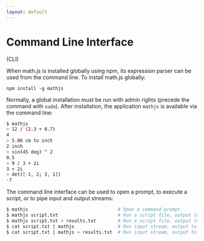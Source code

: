 ```yaml
---
layout: default
---
```


<h1 id="command-line-interface-">Command Line Interface </h1>(CLI)

When math.js is installed globally using npm, its expression parser can be used
from the command line. To install math.js globally:

    npm install -g mathjs

Normally, a global installation must be run with admin rights (precede the
command with `sudo`). After installation, the application `mathjs` is available
via the command line:

```bash
$ mathjs
> 12 / (2.3 + 0.7)
4
> 5.08 cm to inch
2 inch
> sin(45 deg) ^ 2
0.5
> 9 / 3 + 2i
3 + 2i
> det([-1, 2; 3, 1])
-7
```

The command line interface can be used to open a prompt, to execute a script,
or to pipe input and output streams:

```bash
$ mathjs                                 # Open a command prompt
$ mathjs script.txt                      # Run a script file, output to console
$ mathjs script.txt > results.txt        # Run a script file, output to file
$ cat script.txt | mathjs                # Run input stream, output to console
$ cat script.txt | mathjs > results.txt  # Run input stream, output to file
```
